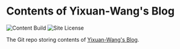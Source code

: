 # Contents of Yixuan-Wang's Blog

![Content Build](https://img.shields.io/github/workflow/status/Yixuan-Wang/blog/Catch%20Contents%20Update?color=FFE900)
![Site License](https://img.shields.io/badge/license-CC%20BY--NC--SA%204.0-253137)

The Git repo storing contents of [Yixuan-Wang's Blog](https://yixuan-wang.github.io/blog/).
